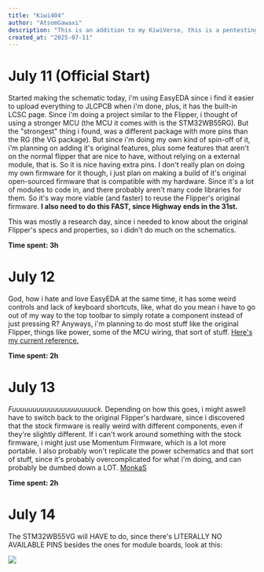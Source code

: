 ```yaml
---
title: "Kiwi404"
author: "AtsomGawaxi"
description: "This is an addition to my KiwiVerse, this is a pentesting tool based on the FlipperZero platform"
created_at: "2025-07-11"
---
```


# July 11 (Official Start)
Started making the schematic today, i'm using EasyEDA since i find it easier to upload everything to JLCPCB when i'm done, plus, it has the built-in LCSC page.
Since i'm doing a project similar to the Flipper, i thought of using a stronger MCU (the MCU it comes with is the STM32WB55RG). But the "strongest" thing i found, was a different package with more pins than the RG (the VG package). But since i'm doing my own kind of spin-off of it, i'm planning on adding it's original features, plus some features that aren't on the normal flipper that are nice to have, without relying on a external module, that is. So it is nice having extra pins.
I don't really plan on doing my own firmware for it though, i just plan on making a build of it's original open-sourced firmware that is compatible with my hardware. Since it's a lot of modules to code in, and there probably aren't many code libraries for them. So it's way more viable (and faster) to reuse the Flipper's original firmware.
**I also need to do this FAST, since Highway ends in the 31st.**

This was mostly a research day, since i needed to know about the original Flipper's specs and properties, so i didn't do much on the schematics.

**Time spent: 3h**

# July 12 
God, how i hate and love EasyEDA at the same time, it has some weird controls and lack of keyboard shortcuts, like, what do you mean i have to go out of my way to the top toolbar to simply rotate a component instead of just pressing R? Anyways, i'm planning to do most stuff like the original Flipper, things like power, some of the MCU wiring, that sort of stuff.
[Here's my current reference.](https://docs.flipper.net/development/hardware/schematic)

**Time spent: 2h**

# July 13
*Fuuuuuuuuuuuuuuuuuuuuck.* Depending on how this goes, i might aswell have to switch back to the original Flipper's hardware, since i discovered that the stock firmware is really weird with different components, even if they're slightly different. If i can't work around something with the stock firmware, i might just use Momentum Firmware, which is a lot more portable.
I also probably won't replicate the power schematics and that sort of stuff, since it's probably overcomplicated for what i'm doing, and can probably be dumbed down a LOT.
[MonkaS](https://docs.flipper.net/development/hardware/schematic#tAW55)

**Time spent: 2h**

# July 14
The STM32WB55VG will HAVE to do, since there's LITERALLY NO AVAILABLE PINS besides the ones for module boards, look at this:

<img src="https://media.discordapp.net/attachments/1385442305632112694/1394396898047299584/image.png?ex=6876a8cf&is=6875574f&hm=41b0e5fda9c368e3e9c25c36a8711c148d393df2d6227419506b7c3e35a4f4ff&=&format=webp&quality=lossless">
